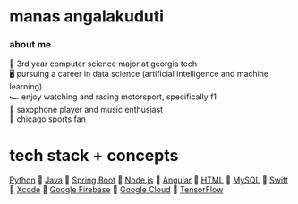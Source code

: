 # manas angalakuduti
### about me
:bee:  3rd year computer science major at georgia tech  
:desktop_computer:  pursuing a career in data science (artificial intelligence and machine learning)  
:racing_car:  enjoy watching and racing motorsport, specifically f1  
:saxophone:  saxophone player and music enthusiast  
:basketball:  chicago sports fan  


# tech stack + concepts
<a href="https://www.python.org/" target="_blank">Python</a> :dizzy: <a href="https://docs.oracle.com/javase/specs/index.html">Java</a> :dizzy: <a href="https://spring.io/projects/spring-boot">Spring Boot</a> :dizzy: <a href="https://nodejs.org/en/">Node.js</a> :dizzy: <a href="https://angular.io/">Angular</a> :dizzy: <a href="https://html.com/">HTML</a> :dizzy: <a href="https://www.mysql.com/">MySQL</a> :dizzy: <a href="https://developer.apple.com/swift/">Swift</a> :dizzy: <a href="https://developer.apple.com/xcode/">Xcode</a> :dizzy: <a href="https://firebase.google.com/">Google Firebase</a> :dizzy: <a href="https://cloud.google.com/">Google Cloud</a> :dizzy: <a href="https://www.tensorflow.org/">TensorFlow</a>  

<!--
:dizzy: <a href="https://www.javascript.com/">JavaScript</a> :dizzy: <a href="https://openjfx.io/">JavaFX</a> 
:dizzy: <a href="https://www.jenkins.io/">Jenkins</a>
-->
<!--
Spring Boot, Angular other techs

also section about interests such as f1, chicago sports, music (check out my spotify)
-->
<!--
**manasangalakuduti/manasangalakuduti** is a ✨ _special_ ✨ repository because its `README.md` (this file) appears on your GitHub profile.

Here are some ideas to get you started:

- 🔭 I’m currently working on ...
- 🌱 I’m currently learning ...
- 👯 I’m looking to collaborate on ...
- 🤔 I’m looking for help with ...
- 💬 Ask me about ...
- 📫 How to reach me: ...
- 😄 Pronouns: ...
- ⚡ Fun fact: ...
-->
